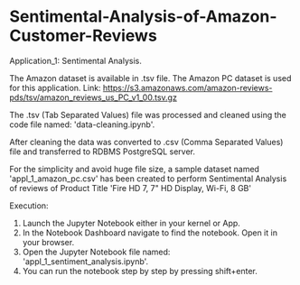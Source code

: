 # Sentimental-Analysis-of-Amazon-Customer-Reviews

Application_1: Sentimental Analysis.

The Amazon dataset is available in .tsv file.
The Amazon PC dataset is used for this application.
Link: https://s3.amazonaws.com/amazon-reviews-pds/tsv/amazon_reviews_us_PC_v1_00.tsv.gz

The .tsv (Tab Separated Values) file was processed and cleaned using the code file named:
'data-cleaning.ipynb'.

After cleaning the data was converted to .csv (Comma Separated Values) file and transferred to RDBMS PostgreSQL server.

For the simplicity and avoid huge file size, a sample dataset named 'appl_1_amazon_pc.csv' has been created to perform Sentimental Analysis of reviews of Product Title 'Fire HD 7, 7" HD Display, Wi-Fi, 8 GB'

Execution:
1. Launch the Jupyter Notebook either in your kernel or App.
2. In the Notebook Dashboard navigate to find the notebook. Open it in your browser.
3. Open the Jupyter Notebook file named: 'appl_1_sentiment_analysis.ipynb'.
4. You can run the notebook step by step by pressing shift+enter.
